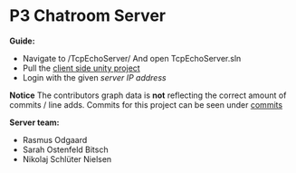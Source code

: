 # P3 Chatroom Server 
**Guide:**
- Navigate to /TcpEchoServer/ And open TcpEchoServer.sln
- Pull the [client side unity project](https://github.com/JakobRanum/PCSS_P3_Client)
- Login with the given *server IP address*

**Notice**
The contributors graph data is **not** reflecting the correct amount of commits / line adds.
Commits for this project can be seen under [commits](https://github.com/JakobRanum/PCSS_P3_Server/commits/master)

**Server team:**
- Rasmus Odgaard
- Sarah Ostenfeld Bitsch
- Nikolaj Schlüter Nielsen
